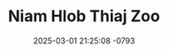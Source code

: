 ---
layout: movie-video-data
date: 2025-03-01 21:25:08 -0793
categories: movie

# Site Attributes
title: "Niam Hlob Thiaj Zoo"
permalink: "/movie/Niam_Hlob_Thiaj_Zoo"

# Movie Attributes
synopsis: "Niam hlob xwb thiaj zoo yog ib zaj dab neeg qhia txog txawj nyas lub neej uas tau ua siab coob mus yuav tus niam hluas los ua niam yau. Tab sis tus niam hluas hlub txawj nyas thaum nws muaj nyiaj xwb. Thaum txawj nyas nyiaj tas niam yau thiaj nrauj txawj nyas. niam hlob paub zoo tias txawj nyas nyiam niam yau tshaj nws tau zam kev rau txawj nyas mus tos niam yau rov qab los tiam sis tos tsi tau. thaum kawg txawj nyas thiaj ua ib siab rov los thawj niam hlob. siab hlob tsis tau ntuj qhw, ib tug txiv neej muab phua tsis tau ua ob sab. vim li cas thiaj yuav ob tug poj niam. "
producer: "Va Her"
director: ""
writer: ""
video_link: "https://youtu.be/grCW0lls8h8?si=vtTCREPGCnmQ5lKA"
genre: "Drama"
year: "1999"
release_type: "VHS"
storage: "Center for Hmong Studies"
thumbnail: "/assets/images/movie_thumbnails/Niam Hlob Thiaj Zoo.jpeg"
publishing_company: "Moonlight Production"

# Sequels + Parts
base_movie: ""
total_parts: 
sequel: ""

# Movie Cast
cast:
- name: "Tsab Npis Thoj"
- name: "Paj Vwj"
- name: "Kab Vaj"
---